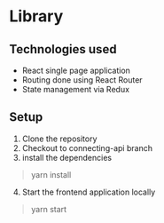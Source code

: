 # Library

## Technologies used

* React single page application
* Routing done using React Router
* State management via Redux

## Setup

1. Clone the repository
2. Checkout to connecting-api branch
3. install the dependencies

> yarn install

4. Start the frontend application locally

>yarn start
